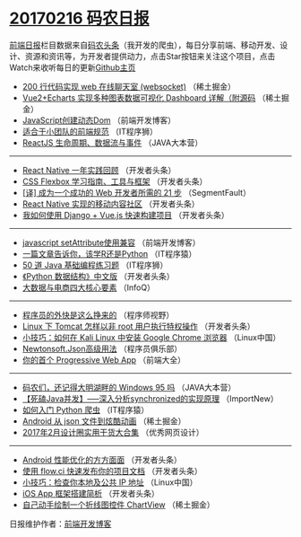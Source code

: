 # [20170216 码农日报](http://hao.caibaojian.com/date/2017/02/16)

[前端日报](http://caibaojian.com/c/news)栏目数据来自[码农头条](http://hao.caibaojian.com/)（我开发的爬虫），每日分享前端、移动开发、设计、资源和资讯等，为开发者提供动力，点击Star按钮来关注这个项目，点击Watch来收听每日的更新[Github主页](https://github.com/kujian/frontendDaily)
* [200 行代码实现 web 在线聊天室 (websocket)](http://hao.caibaojian.com/26502.html) （稀土掘金）
* [Vue2+Echarts 实现多种图表数据可视化 Dashboard 详解（附源码](http://hao.caibaojian.com/26507.html) （稀土掘金）
* [JavaScript创建动态Dom](http://hao.caibaojian.com/26496.html) （前端开发博客）
* [适合于小团队的前端规范](http://hao.caibaojian.com/26493.html) （IT程序狮）
* [ReactJS 生命周期、数据流与事件](http://hao.caibaojian.com/26442.html) （JAVA大本营）

***
* [React Native 一年实践回顾](http://hao.caibaojian.com/26455.html) （开发者头条）
* [CSS Flexbox 学习指南、工具与框架](http://hao.caibaojian.com/26453.html) （开发者头条）
* [[译] 成为一个成功的 Web 开发者所需的 21 步](http://hao.caibaojian.com/26472.html) （SegmentFault）
* [React Native 实现的移动内容社区](http://hao.caibaojian.com/26450.html) （开发者头条）
* [我如何使用 Django + Vue.js 快速构建项目](http://hao.caibaojian.com/26515.html) （开发者头条）

***
* [javascript setAttribute使用兼容](http://hao.caibaojian.com/26497.html) （前端开发博客）
* [一篇文章告诉你，该学R还是Python](http://hao.caibaojian.com/26460.html) （IT程序猿）
* [50 道 Java 基础编程练习题](http://hao.caibaojian.com/26494.html) （IT程序狮）
* [《Python 数据结构》中文版](http://hao.caibaojian.com/26510.html) （开发者头条）
* [大数据与电商四大核心要素](http://hao.caibaojian.com/26414.html) （InfoQ）

***
* [程序员的外快是这么挣来的](http://hao.caibaojian.com/26473.html) （程序师视野）
* [Linux 下 Tomcat 怎样以非 root 用户执行特权操作](http://hao.caibaojian.com/26456.html) （开发者头条）
* [小技巧：如何在 Kali Linux 中安装 Google Chrome 浏览器](http://hao.caibaojian.com/26426.html) （Linux中国）
* [Newtonsoft.Json高级用法](http://hao.caibaojian.com/26446.html) （程序员俱乐部）
* [你的首个 Progressive Web App](http://hao.caibaojian.com/26428.html) （前端大全）

***
* [码农们，还记得大明湖畔的 Windows 95 吗](http://hao.caibaojian.com/26444.html) （JAVA大本营）
* [【死磕Java并发】—–深入分析synchronized的实现原理](http://hao.caibaojian.com/26415.html) （ImportNew）
* [如何入门 Python 爬虫](http://hao.caibaojian.com/26461.html) （IT程序猿）
* [Android 从 json 文件到炫酷动画](http://hao.caibaojian.com/26521.html) （稀土掘金）
* [2017年2月设计圈实用干货大合集](http://hao.caibaojian.com/26500.html) （优秀网页设计）

***
* [Android 性能优化的方方面面](http://hao.caibaojian.com/26511.html) （开发者头条）
* [使用 flow.ci 快速发布你的项目文档](http://hao.caibaojian.com/26457.html) （开发者头条）
* [小技巧：检查你本地及公共 IP 地址](http://hao.caibaojian.com/26427.html) （Linux中国）
* [iOS App 框架搭建简析](http://hao.caibaojian.com/26514.html) （开发者头条）
* [自己动手绘制一个折线图控件 ChartView](http://hao.caibaojian.com/26504.html) （稀土掘金）

日报维护作者：[前端开发博客](http://caibaojian.com/) 